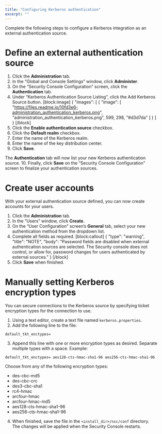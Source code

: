 ```yaml
---
title: "Configuring Kerberos authentication"
excerpt: ""
---
```

Complete the following steps to configure a Kerberos integration as an external authentication source.

# Define an external authentication source

1. Click the **Administration** tab.
2. In the “Global and Console Settings” window, click **Administer**.
3. On the “Security Console Configuration” screen, click the **Authentication** tab.
4. Under “Kerberos Authentication Source Listing”, click the Add Kerberos Source button.
[block:image]
{
  "images": [
    {
      "image": [
        "https://files.readme.io/10fd3e6-administration_authentication_kerberos.png",
        "administration_authentication_kerberos.png",
        599,
        298,
        "#d3d7da"
      ]
    }
  ]
}
[/block]
5. Click the **Enable authentication source** checkbox.
6. Click the **Default realm** checkbox.
7. Enter the name of the Kerberos realm.
8. Enter the name of the key distribution center.
9. Click **Save**.

The **Authentication** tab will now list your new Kerberos authentication source.
10. Finally, click **Save** on the “Security Console Configuration” screen to finalize your authentication sources.

# Create user accounts

With your external authentication source defined, you can now create accounts for your users.

1. Click the **Administration** tab.
2. In the “Users” window, click **Create**.
3. On the “User Configuration” screen’s **General** tab, select your new authentication method from the dropdown list.
4. Complete all fields as required.
[block:callout]
{
  "type": "warning",
  "title": "NOTE",
  "body": "Password fields are disabled when external authentication sources are selected.  The Security console does not control, or allow for, password changes for users authenticated by external sources."
}
[/block]
5. Click **Save** when finished.

# Manually setting Kerberos encryption types

You can secure connections to the Kerberos source by specifying ticket encryption types for the connection to use.

1. Using a text editor, create a text file named `kerberos.properties`.
2. Add the following line to the file:

```
default_tkt_enctypes=
```
3. Append this line with one or more encryption types as desired.  Separate multiple types with a space.  Example:

```
default_tkt_enctypes= aes128-cts-hmac-sha1-96 aes256-cts-hmac-sha1-96
```
Choose from any of the following encryption types:

* des-cbc-md5
* des-cbc-crc
* des3-cbc-sha1
* rc4-hmac
* arcfour-hmac
* arcfour-hmac-md5
* aes128-cts-hmac-sha1-96
* aes256-cts-hmac-sha1-96


4. When finished, save the file in the `<install_dir>/nsc/conf` directory.  The changes will be applied when the Security Console restarts.